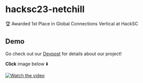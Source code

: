 # hacksc23-netchill
🏆 Awarded 1st Place in Global Connections Vertical at HackSC 

## Demo
Go check out our [Devpost](https://devpost.com/software/netchill) for details about our project!

**Click** image below ⬇️

[![Watch the video](https://d112y698adiu2z.cloudfront.net/photos/production/software_photos/002/372/889/datas/gallery.jpg)](https://www.youtube.com/watch?v=AREg8btZ6ro)
